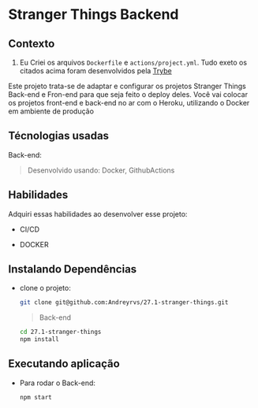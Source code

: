 # Stranger Things Backend

## Contexto

1. Eu Criei os arquivos `Dockerfile` e `actions/project.yml`. Tudo exeto os citados acima foram desenvolvidos pela [Trybe](https://www.betrybe.com/)

Este projeto trata-se de adaptar e configurar os projetos Stranger Things Back-end e Fron-end para que seja feito o deploy deles. Você vai colocar os projetos front-end e back-end no ar com o Heroku, utilizando o Docker em ambiente de produção

<!-- 
> Utiliza a API []()
 -->

<!-- 
Colegas que contribuíram para a realização do projeto:

- [@colega1](https://github.com/ "github")
- [@colega2](https://github.com/ "github")
 -->

## Técnologias usadas

Back-end:
> Desenvolvido usando: Docker, GithubActions

## Habilidades

Adquiri essas habilidades ao desenvolver esse projeto:

- CI/CD

- DOCKER

<!-- ## Preview da Aplicação

| ![Login](./aplicacao-) | ![Home](./aplicacao-) |
| ----------- | ----------- | -->

## Instalando Dependências

- clone o projeto:

  ```bash
  git clone git@github.com:Andreyrvs/27.1-stranger-things.git
  ```

  > Back-end

  ```bash
  cd 27.1-stranger-things
  npm install
  ```

## Executando aplicação

- Para rodar o Back-end:

  ```bash
  npm start
  ```
